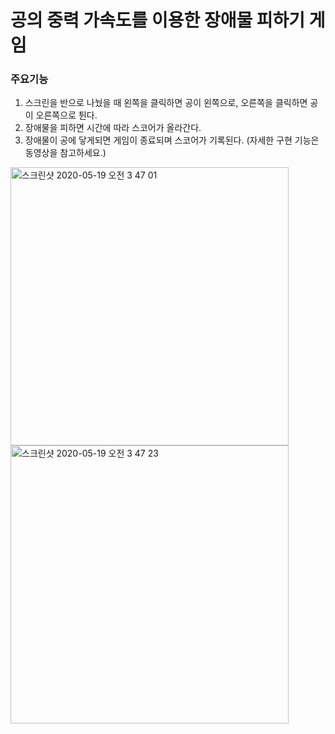 # 공의 중력 가속도를 이용한 장애물 피하기 게임

### 주요기능

  1. 스크린을 반으로 나눴을 때 왼쪽을 클릭하면 공이 왼쪽으로, 오른쪽을 클릭하면 공이 오른쪽으로 튄다.
  2. 장애물을 피하면 시간에 따라 스코어가 올라간다.
  3. 장애물이 공에 닿게되면 게임이 종료되며 스코어가 기록된다.
  (자세한 구현 기능은 동영상을 참고하세요.)

<img width="445" alt="스크린샷 2020-05-19 오전 3 47 01" src="https://user-images.githubusercontent.com/47051379/82249495-d4043600-9984-11ea-8eed-0db7e90a7b7e.png">
<img width="445" alt="스크린샷 2020-05-19 오전 3 47 23" src="https://user-images.githubusercontent.com/47051379/82249499-d5356300-9984-11ea-9cbc-78f6e2d891a2.png">
